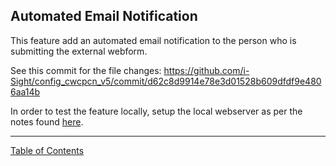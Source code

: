 ## Automated Email Notification
This feature add an automated email notification to the person who is submitting the external webform.

See this commit for the file changes:
https://github.com/i-Sight/config_cwcpcn_v5/commit/d62c8d9914e78e3d01528b609dfdf9e4806aa14b

In order to test the feature locally, setup the local webserver as per the notes found [here](../project_setup/send_emails_locally.md).



***
[Table of Contents](../README.md)
